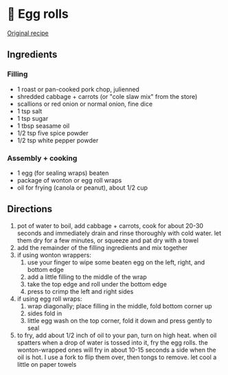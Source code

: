 # 🥠 Egg rolls

[Original recipe](https://thewoksoflife.com/takeout-egg-rolls/)

## Ingredients

### Filling

- 1 roast or pan-cooked pork chop, julienned
- shredded cabbage + carrots (or "cole slaw mix" from the store)
- scallions or red onion or normal onion, fine dice
- 1 tsp salt
- 1 tsp sugar
- 1 tbsp seasame oil
- 1/2 tsp five spice powder
- 1/2 tsp white pepper powder

### Assembly + cooking

- 1 egg (for sealing wraps) beaten
- package of wonton or egg roll wraps
- oil for frying (canola or peanut), about 1/2 cup

## Directions

1. pot of water to boil, add cabbage + carrots, cook for about 20-30 seconds and
   immediately drain and rinse thoroughly with cold water. let them dry for a
   few minutes, or squeeze and pat dry with a towel
2. add the remainder of the filling ingredients and mix together
3. if using wonton wrappers:
   1. use your finger to wipe some beaten egg on the left, right, and bottom edge
   2. add a little filling to the middle of the wrap
   3. take the top edge and roll under the bottom edge
   4. press to crimp the left and right sides
4. if using egg roll wraps:
   1. wrap diagonally; place filling in the middle, fold bottom corner up
   2. sides fold in
   3. little egg wash on the top corner, fold it down and press gently to seal
5. to fry, add about 1/2 inch of oil to your pan, turn on high heat. when oil
   spatters when a drop of water is tossed into it, fry the egg rolls. the
   wonton-wrapped ones will fry in about 10-15 seconds a side when the oil is
   hot.
   I use a fork to flip them over, then tongs to remove. let cool a little on
   paper towels
